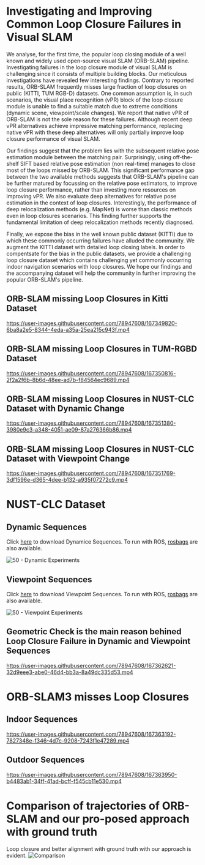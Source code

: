 # Investigating and Improving Common Loop Closure Failures in Visual SLAM
We analyse, for the first time, the popular loop closing module of a well known and widely used open-source visual SLAM (ORB-SLAM) pipeline. Investigating failures in the loop closure module of visual SLAM is challenging since it consists of multiple building blocks. Our meticulous investigations have revealed few interesting findings. 
Contrary to reported results, ORB-SLAM frequently misses large fraction of loop closures on public (KITTI, TUM RGB-D) datasets. One common assumption is, in such scenarios, the visual place recognition (vPR) block of the loop closure module is unable to find a suitable match due to extreme conditions (dynamic scene, viewpoint/scale changes). We report that native vPR of ORB-SLAM is not the sole reason for these failures. Although recent deep vPR alternatives achieve impressive matching performance, replacing native vPR with these deep alternatives will only partially improve loop closure performance of visual SLAM. 

Our findings suggest that the problem lies with the subsequent relative pose estimation module between the matching pair. Surprisingly, using off-the-shelf SIFT based relative pose estimation (non real-time) manages to close most of the loops missed by ORB-SLAM. This significant performance gap between the two available methods suggests that ORB-SLAM's pipeline can be further matured by focussing on the relative pose estimators, to improve loop closure performance, rather than investing more resources on improving vPR. We also evaluate deep alternatives for relative pose estimation in the context of loop closures. Interestingly, the performance of deep relocalization methods (e.g. MapNet) is worse than classic methods even in loop closures scenarios. This finding further supports the fundamental limitation of deep relocalization methods recently diagnosed. 

Finally, we expose the bias in the well known public dataset (KITTI) due to which these commonly occurring failures have alluded the community. We augment the KITTI dataset with detailed loop closing labels. In order to compentsate for the bias in the public datasets, we provide a challenging loop closure dataset which contains challenging yet commonly occurring indoor navigation scenarios with loop closures. We hope our findings and the accompanying dataset will help the community in further improving the popular ORB-SLAM's pipeline.

## ORB-SLAM missing Loop Closures in Kitti Dataset
https://user-images.githubusercontent.com/78947608/167349820-6ba8a2e5-8344-4eda-a35a-25ea215c943f.mp4

## ORB-SLAM missing Loop Closures in TUM-RGBD Dataset
https://user-images.githubusercontent.com/78947608/167350816-2f2a2f6b-8b6d-48ee-ad7b-f84564ec9689.mp4

## ORB-SLAM missing Loop Closures in NUST-CLC Dataset with Dynamic Change
https://user-images.githubusercontent.com/78947608/167351380-3980e9c3-a348-4051-ae09-87a276366b86.mp4

## ORB-SLAM missing Loop Closures in NUST-CLC Dataset with Viewpoint Change
https://user-images.githubusercontent.com/78947608/167351769-3df1596e-d365-4dee-b132-a935f07272c9.mp4


# NUST-CLC Dataset
## Dynamic Sequences
Click [here](https://drive.google.com/drive/folders/1-4cPT6h8jgzjqVbbZInyp3XrXTaWNxBD?usp=sharing) to download Dynamice Sequences. To run with ROS, [rosbags](https://drive.google.com/drive/folders/1kaQB88lQgl7aUKUm0CVUlgg-bJI9Oda0?usp=sharing) are also available.

![50 - Dynamic Experiments](https://user-images.githubusercontent.com/78947608/167354052-be84e537-b1de-489a-ad14-66e3c5716653.jpg)

## Viewpoint Sequences
Click [here](https://drive.google.com/drive/folders/11bOqQBHUmLUUMoB6JfUlBQz8VKaIvWkL?usp=sharing) to download Viewpoint Sequences. To run with ROS, [rosbags](https://drive.google.com/drive/folders/1rt6WpCodpaPnXxQijNK9vOodPPHttQZx?usp=sharing) are also available. 

![50 - Viewpoint Experiments](https://user-images.githubusercontent.com/78947608/167355509-c94b5b28-68fa-4705-9093-c35a40f2dad5.jpg)

## Geometric Check is the main reason behined Loop Closure Failure in Dynamic and Viewpoint Sequences

https://user-images.githubusercontent.com/78947608/167362621-32d9eee3-abe0-46d4-bb3a-8a49dc335d53.mp4


# ORB-SLAM3 misses Loop Closures 

## Indoor Sequences 

https://user-images.githubusercontent.com/78947608/167363192-7827348e-f346-4d7c-9208-7243f1e47289.mp4

## Outdoor Sequences 

https://user-images.githubusercontent.com/78947608/167363950-b4483ab1-34ff-41ad-bcff-f545cb11e530.mp4


# Comparison of trajectories of ORB-SLAM and our pro-posed approach with ground truth

Loop closure and better alignment with ground truth with our approach is evident.
![Comparison](https://user-images.githubusercontent.com/78947608/167364467-c16e9c5c-c712-4a65-9321-2b30e6d79adb.png)




